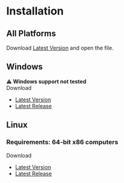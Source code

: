 # Installation
## All Platforms
Download [Latest Version](https://github.com/Virinas-code/VideoSEK/raw/master/dist/html/VideoSEK.html) and open the file.
## Windows
**:warning: Windows support not tested**  
Download
- [Latest Version](https://github.com/Virinas-code/VideoSEK/404)
- [Latest Release](https://github.com/Virinas-code/VideoSEK/404)

## Linux
### Requirements: __64-bit x86 computers__
Download
- [Latest Version](https://github.com/Virinas-code/VideoSEK/404)
- [Latest Release](https://github.com/Virinas-code/VideoSEK/404)
